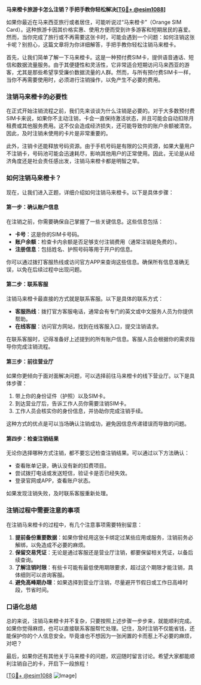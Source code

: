 **马来橙卡旅游卡怎么注销？手把手教你轻松解决[[TG💪+ @esim1088](https://t.me/s/esim1088)]**

如果你最近在马来西亚旅行或者居住，可能听说过“马来橙卡”（Orange SIM Card）。这种旅游卡因其价格实惠、使用方便而受到许多游客和短期居民的喜爱。然而，当你完成了旅行或不再需要这张卡时，可能会遇到一个问题：如何注销这张卡呢？别担心，这篇文章将为你详细解答，手把手教你轻松注销马来橙卡。

首先，让我们简单了解一下马来橙卡。这是一种预付费SIM卡，提供语音通话、短信和数据流量服务。由于其便捷性和灵活性，它非常适合短期访问马来西亚的游客，尤其是那些希望享受廉价数据流量的人群。然而，与所有预付费SIM卡一样，当你不再需要使用时，必须进行注销操作，以免产生不必要的费用。

### 注销马来橙卡的必要性

在正式开始注销流程之前，我们先来谈谈为什么注销是必要的。对于大多数预付费SIM卡来说，如果你不主动注销，卡会一直保持激活状态，并且可能会自动扣除月租费或其他服务费用。这不仅会造成经济损失，还可能导致你的账户余额被清空。因此，及时注销未使用的卡片是非常重要的。

此外，注销卡还能释放号码资源。由于手机号码是有限的公共资源，如果大量用户不注销卡，号码池可能会迅速耗尽，影响其他用户的正常使用。因此，无论是从经济角度还是社会责任感出发，注销马来橙卡都是明智之举。

### 如何注销马来橙卡？

现在，让我们进入正题，详细介绍如何注销马来橙卡。以下是具体步骤：

#### 第一步：确认账户信息

在注销之前，你需要确保自己掌握了一些关键信息。这些信息包括：
- **卡号**：这是你的SIM卡号码。
- **账户余额**：检查卡内余额是否足够支付注销费用（通常注销是免费的）。
- **注册信息**：包括姓名、护照号码等用于开户的信息。

你可以通过拨打客服热线或访问官方APP来查询这些信息。确保所有信息准确无误，以免在后续过程中出现问题。

#### 第二步：联系客服

注销马来橙卡最直接的方式就是联系客服。以下是具体的联系方式：
- **客服热线**：拨打官方客服电话，通常会有专门的英文或中文服务人员为你提供帮助。
- **在线客服**：访问官方网站，找到在线客服入口，提交注销请求。

在联系客服时，记得准备好上述提到的所有账户信息。客服人员会根据你的需求指导你完成注销流程。

#### 第三步：前往营业厅

如果你更倾向于面对面解决问题，可以选择前往马来橙卡的线下营业厅。以下是具体步骤：
1. 带上你的身份证件（护照）以及SIM卡。
2. 到达营业厅后，告诉工作人员你需要注销SIM卡。
3. 工作人员会核实你的身份信息，并协助你完成注销手续。

这种方式的优点是可以当场确认注销成功，避免因信息传递错误而导致的问题。

#### 第四步：检查注销结果

无论你选择哪种方式注销，都不要忘记检查注销结果。可以通过以下方法确认：
- 查看账单记录，确认没有新的扣费项目。
- 尝试拨打电话或发送短信，验证卡是否已经失效。
- 登录官网或APP，查看账户状态。

如果发现注销失败，及时联系客服重新处理。

### 注销过程中需要注意的事项

在注销马来橙卡的过程中，有几个注意事项需要特别留意：

1. **提前备份重要数据**：如果你曾经用这张卡绑定过某些应用或服务，注销前务必解绑，以免造成不必要的麻烦。
2. **保留交易凭证**：无论是通过客服还是营业厅注销，都要保留相关凭证，以备后续查询。
3. **了解注销时限**：有些卡可能有最低使用期限要求，超过这个期限才能注销，具体细则可以咨询客服。
4. **避免高峰期办理**：如果选择到营业厅注销，尽量避开节假日或工作日高峰时段，节省时间。

### 口语化总结

总的来说，注销马来橙卡并不复杂，只要按照上述步骤一步步来，就能顺利完成。如果你觉得麻烦，也可以直接联系客服帮忙处理。记住，及时注销不仅能省钱，还能保护你的个人信息安全。毕竟谁也不想因为一张闲置的卡而惹上不必要的麻烦，对吧？

最后，如果你还有其他关于马来橙卡的问题，欢迎随时留言讨论。希望大家都能顺利注销自己的卡，开启下一段旅程！

[[TG💪+ @esim1088](https://t.me/s/esim1088) ![Image](https://i.postimg.cc/4NQfJmqS/Snipaste-2025-05-13-00-14-12.png)]